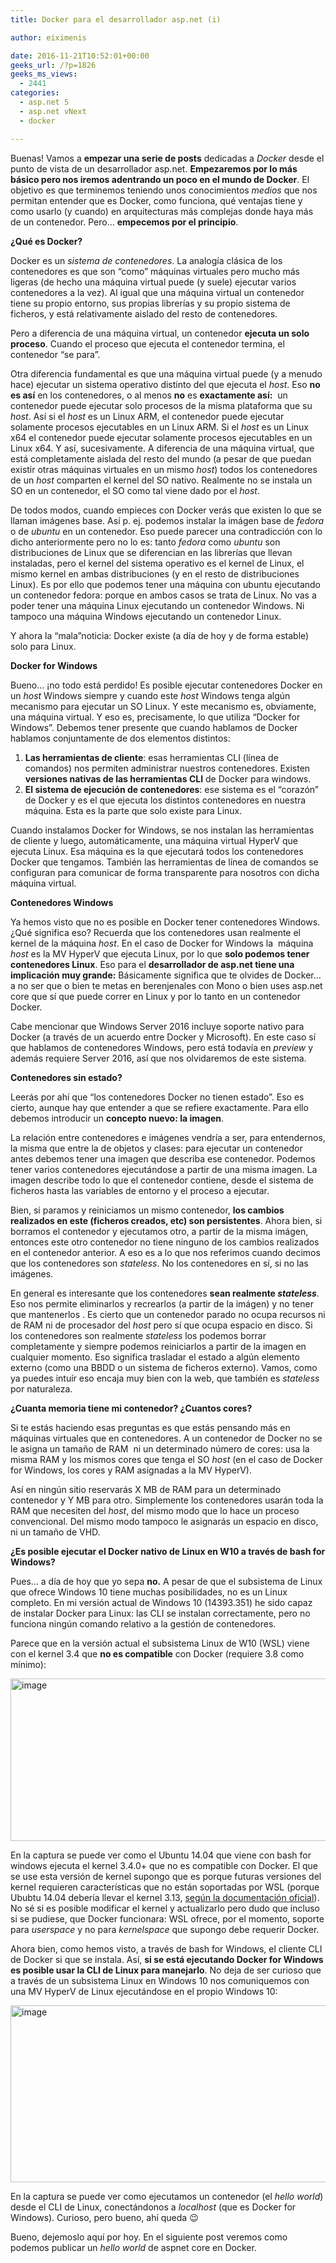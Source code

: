 ```yaml
---
title: Docker para el desarrollador asp.net (i)

author: eiximenis

date: 2016-11-21T10:52:01+00:00
geeks_url: /?p=1826
geeks_ms_views:
  - 2441
categories:
  - asp.net 5
  - asp.net vNext
  - docker

---
```

Buenas! Vamos a **empezar una serie de posts** dedicadas a _Docker_ desde el punto de vista de un desarrollador asp.net. **Empezaremos por lo más básico pero nos iremos adentrando un poco en el mundo de Docker**. El objetivo es que terminemos teniendo unos conocimientos _medios_ que nos permitan entender que es Docker, como funciona, qué ventajas tiene y como usarlo (y cuando) en arquitecturas más complejas donde haya más de un contenedor. Pero… **empecemos por el principio**.
  
<!--more-->

**¿Qué es Docker?**
  
Docker es un _sistema de contenedores_. La analogía clásica de los contenedores es que son “como” máquinas virtuales pero mucho más ligeras (de hecho una máquina virtual puede (y suele) ejecutar varios contenedores a la vez). Al igual que una máquina virtual un contenedor tiene su propio entorno, sus propias librerías y su propio sistema de ficheros, y está relativamente aislado del resto de contenedores.
  
Pero a diferencia de una máquina virtual, un contenedor **ejecuta un solo proceso**. Cuando el proceso que ejecuta el contenedor termina, el contenedor “se para”.
  
Otra diferencia fundamental es que una máquina virtual puede (y a menudo hace) ejecutar un sistema operativo distinto del que ejecuta el _host_. Eso **no es así** en los contenedores, o al menos **no** es **exactamente así:**  un contenedor puede ejecutar solo procesos de la misma plataforma que su _host_. Así si el _host_ es un Linux ARM, el contenedor puede ejecutar solamente procesos ejecutables en un Linux ARM. Si el _host_ es un Linux x64 el contenedor puede ejecutar solamente procesos ejecutables en un Linux x64. Y así, sucesivamente. A diferencia de una máquina virtual, que está completamente aislada del resto del mundo (a pesar de que puedan existir otras máquinas virtuales en un mismo _host_) todos los contenedores de un _host_ comparten el kernel del SO nativo. Realmente no se instala un SO en un contenedor, el SO como tal viene dado por el _host_.
  
De todos modos, cuando empieces con Docker verás que existen lo que se llaman imágenes base. Así p. ej. podemos instalar la imágen base de _fedora_ o de _ubuntu_ en un contenedor. Eso puede parecer una contradicción con lo dicho anteriormente pero no lo es: tanto _fedora_ como _ubuntu_ son distribuciones de Linux que se diferencian en las librerías que llevan instaladas, pero el kernel del sistema operativo es el kernel de Linux, el mismo kernel en ambas distribuciones (y en el resto de distribuciones Linux). Es por ello que podemos tener una máquina con ubuntu ejecutando un contenedor fedora: porque en ambos casos se trata de Linux. No vas a poder tener una máquina Linux ejecutando un contenedor Windows. Ni tampoco una máquina Windows ejecutando un contenedor Linux.
  
Y ahora la “mala”noticia: Docker existe (a día de hoy y de forma estable) solo para Linux.
  
**Docker for Windows**
  
Bueno… ¡no todo está perdido! Es posible ejecutar contenedores Docker en un _host_ Windows siempre y cuando este _host_ Windows tenga algún mecanismo para ejecutar un SO Linux. Y este mecanismo es, obviamente, una máquina virtual. Y eso es, precisamente, lo que utiliza “Docker for Windows”. Debemos tener presente que cuando hablamos de Docker hablamos conjuntamente de dos elementos distintos:

  1. **Las herramientas de cliente**: esas herramientas CLI (línea de comandos) nos permiten administrar nuestros contenedores. Existen **versiones nativas de las herramientas CLI** de Docker para windows.
  2. **El sistema de ejecución de contenedores**: ese sistema es el “corazón” de Docker y es el que ejecuta los distintos contenedores en nuestra máquina. Esta es la parte que solo existe para Linux.

Cuando instalamos Docker for Windows, se nos instalan las herramientas de cliente y luego, automáticamente, una máquina virtual HyperV que ejecuta Linux. Esa máquina es la que ejecutará todos los contenedores Docker que tengamos. También las herramientas de línea de comandos se configuran para comunicar de forma transparente para nosotros con dicha máquina virtual.
  
**Contenedores Windows**
  
Ya hemos visto que no es posible en Docker tener contenedores Windows. ¿Qué significa eso? Recuerda que los contenedores usan realmente el kernel de la máquina _host_. En el caso de Docker for Windows la  máquina _host_ es la MV HyperV que ejecuta Linux, por lo que **solo podemos tener contenedores Linux**. Eso para el **desarrollador de asp.net tiene una implicación muy grande:** Básicamente significa que te olvides de Docker… a no ser que o bien te metas en berenjenales con Mono o bien uses asp.net core que sí que puede correr en Linux y por lo tanto en un contenedor Docker.
  
Cabe mencionar que Windows Server 2016 incluye soporte nativo para Docker (a través de un acuerdo entre Docker y Microsoft). En este caso sí que hablamos de contenedores Windows, pero está todavía en _preview_ y además requiere Server 2016, así que nos olvidaremos de este sistema.
  
**Contenedores sin estado?**
  
Leerás por ahí que “los contenedores Docker no tienen estado”. Eso es cierto, aunque hay que entender a que se refiere exactamente. Para ello debemos introducir un **concepto nuevo: la imagen**.
  
La relación entre contenedores e imágenes vendría a ser, para entendernos, la misma que entre la de objetos y clases: para ejecutar un contenedor antes debemos tener una imagen que describa ese contenedor. Podemos tener varios contenedores ejecutándose a partir de una misma imagen. La imagen describe todo lo que el contenedor contiene, desde el sistema de ficheros hasta las variables de entorno y el proceso a ejecutar.
  
Bien, si paramos y reiniciamos un mismo contenedor, **los cambios realizados en este (ficheros creados, etc) son persistentes**. Ahora bien, si borramos el contenedor y ejecutamos otro, a partir de la misma imágen, entonces este otro contenedor no tiene ninguno de los cambios realizados en el contenedor anterior. A eso es a lo que nos referimos cuando decimos que los contenedores son _stateless_. No los contenedores en sí, si no las imágenes.
  
En general es interesante que los contenedores **sean realmente _stateless_**_._ Eso nos permite eliminarlos y recrearlos (a partir de la imágen) y no tener que mantenerlos . Es cierto que un contenedor parado no ocupa recursos ni de RAM ni de procesador del _host_ pero sí que ocupa espacio en disco. Si los contenedores son realmente _stateless_ los podemos borrar completamente y siempre podemos reiniciarlos a partir de la imagen en cualquier momento. Eso significa trasladar el estado a algún elemento externo (como una BBDD o un sistema de ficheros externo). Vamos, como ya puedes intuír eso encaja muy bien con la web, que también es _stateless_ por naturaleza.
  
**¿Cuanta memoria tiene mi contenedor? ¿Cuantos cores?**
  
Si te estás haciendo esas preguntas es que estás pensando más en máquinas virtuales que en contenedores. A un contenedor de Docker no se le asigna un tamaño de RAM  ni un determinado número de cores: usa la misma RAM y los mismos cores que tenga el SO _host_ (en el caso de Docker for Windows, los cores y RAM asignadas a la MV HyperV).
  
Así en ningún sitio reservarás X MB de RAM para un determinado contenedor y Y MB para otro. Simplemente los contenedores usarán toda la RAM que necesiten del _host_, del mismo modo que lo hace un proceso convencional. Del mismo modo tampoco le asignarás un espacio en disco, ni un tamaño de VHD.
  
**¿Es posible ejecutar el Docker nativo de Linux en W10 a través de bash for Windows?**
  
Pues… a día de hoy que yo sepa **no.** A pesar de que el subsistema de Linux que ofrece Windows 10 tiene muchas posibilidades, no es un Linux completo. En mi versión actual de Windows 10 (14393.351) he sido capaz de instalar Docker para Linux: las CLI se instalan correctamente, pero no funciona ningún comando relativo a la gestión de contenedores.
  
Parece que en la versión actual el subsistema Linux de W10 (WSL) viene con el kernel 3.4 que **no es compatible** con Docker (requiere 3.8 como mínimo):
  
[<img style="background-image: none; padding-top: 0px; padding-left: 0px; display: inline; padding-right: 0px; border-width: 0px;" title="image" src="http://geeks.ms/etomas/wp-content/uploads/sites/154/2016/11/image_thumb.png" alt="image" width="644" height="260" border="0" />][1]
  
En la captura se puede ver como el Ubuntu 14.04 que viene con bash for windows ejecuta el kernel 3.4.0+ que no es compatible con Docker. El que se use esta versión de kernel supongo que es porque futuras versiones del kernel requieren características que no están soportadas por WSL (porque Ububtu 14.04 debería llevar el kernel 3.13, [según la documentación oficial][2]). No sé si es posible modificar el kernel y actualizarlo pero dudo que incluso si se pudiese, que Docker funcionara: WSL ofrece, por el momento, soporte para _userspace_ y no para _kernelspace_ que supongo debe requerir Docker.
  
Ahora bien, como hemos visto, a través de bash for Windows, el cliente CLI de Docker si que se instala. Así, **si se está ejecutando Docker for Windows es posible usar la CLI de Linux para manejarlo**. No deja de ser curioso que a través de un subsistema Linux en Windows 10 nos comuniquemos con una MV HyperV de Linux ejecutándose en el propio Windows 10:
  
[<img style="background-image: none; padding-top: 0px; padding-left: 0px; display: inline; padding-right: 0px; border-width: 0px;" title="image" src="http://geeks.ms/etomas/wp-content/uploads/sites/154/2016/11/image_thumb-1.png" alt="image" width="644" height="283" border="0" />][3]
  
En la captura se puede ver como ejecutamos un contenedor (el _hello world_) desde el CLI de Linux, conectándonos a _localhost_ (que es Docker for Windows). Curioso, pero bueno, ahí queda 😉
  
Bueno, dejemoslo aquí por hoy. En el siguiente post veremos como podemos publicar un _hello world_ de aspnet core en Docker.

 [1]: http://geeks.ms/etomas/wp-content/uploads/sites/154/2016/11/image.png
 [2]: https://wiki.ubuntu.com/Kernel/Support
 [3]: http://geeks.ms/etomas/wp-content/uploads/sites/154/2016/11/image-1.png